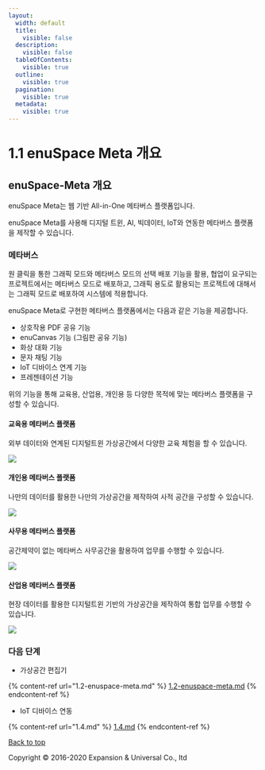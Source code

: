 ```yaml
---
layout:
  width: default
  title:
    visible: false
  description:
    visible: false
  tableOfContents:
    visible: true
  outline:
    visible: true
  pagination:
    visible: true
  metadata:
    visible: true
---
```


# 1.1 enuSpace Meta 개요

## enuSpace-Meta 개요 <a href="#enuspace-meta" id="enuspace-meta"></a>

enuSpace Meta는 웹 기반 All-in-One 메타버스 플랫폼입니다.

enuSpace Meta를 사용해 디지털 트윈, AI, 빅데이터, IoT와 연동한 메타버스 플랫폼을 제작할 수 있습니다.

### 메타버스 <a href="#undefined" id="undefined"></a>

원 클릭을 통한 그래픽 모드와 메타버스 모드의 선택 배포 기능을 활용, 협업이 요구되는 프로젝트에서는 메타버스 모드로 배포하고, 그래픽 용도로 활용되는 프로젝트에 대해서는 그래픽 모드로 배포하여 시스템에 적용합니다.

enuSpace Meta로 구현한 메타버스 플랫폼에서는 다음과 같은 기능을 제공합니다.

* 상호작용 PDF 공유 기능
* enuCanvas 기능 (그림판 공유 기능)
* 화상 대화 기능
* 문자 채팅 기능
* IoT 디바이스 연계 기능
* 프레젠테이션 기능

위의 기능을 통해 교육용, 산업용, 개인용 등 다양한 목적에 맞는 메타버스 플랫폼을 구성할 수 있습니다.

#### 교육용 메타버스 플랫폼 <a href="#undefined" id="undefined"></a>

외부 데이터와 연계된 디지털트윈 가상공간에서 다양한 교육 체험을 할 수 있습니다.

![](https://expnuni.github.io/enuspaceMeta_doc/docs/1.%20%EC%86%8C%EA%B0%9C/assets/education_metaverse.png)

#### 개인용 메타버스 플랫폼 <a href="#undefined" id="undefined"></a>

나만의 데이터를 활용한 나만의 가상공간을 제작하여 사적 공간을 구성할 수 있습니다.

![](https://expnuni.github.io/enuspaceMeta_doc/docs/1.%20%EC%86%8C%EA%B0%9C/assets/private_metaverse.png)

#### 사무용 메타버스 플랫폼 <a href="#undefined" id="undefined"></a>

공간제약이 없는 메타버스 사무공간을 활용하여 업무를 수행할 수 있습니다.

![](https://expnuni.github.io/enuspaceMeta_doc/docs/1.%20%EC%86%8C%EA%B0%9C/assets/office_metaverse.png)

#### 산업용 메타버스 플랫폼 <a href="#undefined" id="undefined"></a>

현장 데이터를 활용한 디지털트윈 기반의 가상공간을 제작하여 통합 업무를 수행할 수 있습니다.

![](https://expnuni.github.io/enuspaceMeta_doc/docs/1.%20%EC%86%8C%EA%B0%9C/assets/Industrial_metaverse.png)

### 다음 단계 <a href="#undefined" id="undefined"></a>

* 가상공간 편집기

{% content-ref url="1.2-enuspace-meta.md" %}
[1.2-enuspace-meta.md](1.2-enuspace-meta.md)
{% endcontent-ref %}

* IoT 디바이스 연동

{% content-ref url="1.4.md" %}
[1.4.md](1.4.md)
{% endcontent-ref %}

[Back to top](1.1-enuspace-meta.md#enuspace-meta)

Copyright © 2016-2020 Expansion & Universal Co., ltd
